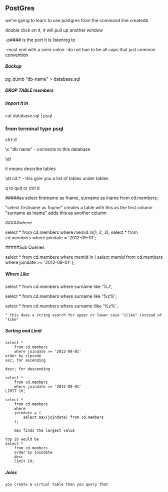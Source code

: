 ## PostGres

we're going to learn to use postgres from the command line
createdb <db name>

double click on it, it will pull up another window

-p#### is the port it is listening to

-must end with a semi-colon
-do not hae to be all caps that just common convention

##### Backup

pg_dumb "db-name" > database.sql

##### DROP TABLE members

##### Import it in

cat database.sql | psql

### from terminal type psql

ctrl-d

\c "db name" - connects to this database


\dt

it means describe tables

\dt cd.* - this give you a list of tables under tables

q to quit or ctrl d

#####as
select firstname as fname, surname as lname from cd.members;

"select firstname as fname" creates a table with this as the first column 
"surname as lname" adds this as another column

#####where

select * from cd.members where memid in(1, 2, 3);
select * from cd.members where joindate = '2012-09-01';

#####Sub Queries

select *
    from cd.members
    where 
    memid in (
        select memid from cd.members where joindate >= '2012-09-01'
    );

##### Where Like

select *
    from cd.members
    where
    surname like '%J';

select *
    from cd.members
    where
    surname like '%z%';

select *
    from cd.members
    where
    surname ilike '%z%'; 

    ^ this does a string search for upper or lower case "ilike" instead of "like"

##### Sorting and Limit
    select *
        from cd.members
        where joindate >= '2012-09-01'
    order by zipcode
    asc; for ascending

    desc; for descending

    select *
        from cd.members
        where joindate >= '2012-09-01'
    LIMIT 10;

    select *
        from cd.members
        where
        joindate = (
            select max(joindate) from cd.members
        );

        max finds the largest value

    top 10 would be
    select *
        from cd.members
        order by joindate
        desc
        limit 10;

##### Joins

    you create a virtual table then you query that


